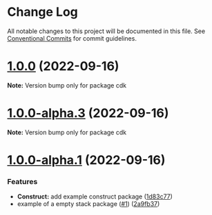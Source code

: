 # Change Log

All notable changes to this project will be documented in this file.
See [Conventional Commits](https://conventionalcommits.org) for commit guidelines.

# [1.0.0](https://github.com/amarquezperez/aws-cdk-monorepo-template/compare/cdk@1.0.0-alpha.3...cdk@1.0.0) (2022-09-16)

**Note:** Version bump only for package cdk





# [1.0.0-alpha.3](https://github.com/amarquezperez/aws-cdk-monorepo-template/compare/cdk@1.0.0-alpha.2...cdk@1.0.0-alpha.3) (2022-09-16)

**Note:** Version bump only for package cdk





# [1.0.0-alpha.1](https://github.com/amarquezperez/aws-cdk-monorepo-template/compare/cdk@1.0.0-alpha.0...cdk@1.0.0-alpha.1) (2022-09-16)


### Features

* **Construct:** add example construct package ([1d83c77](https://github.com/amarquezperez/aws-cdk-monorepo-template/commit/1d83c77b99bc87379b756710341d7b8a27922a7c))
* example of a empty stack package ([#1](https://github.com/amarquezperez/aws-cdk-monorepo-template/issues/1)) ([2a9fb37](https://github.com/amarquezperez/aws-cdk-monorepo-template/commit/2a9fb37ceb09b93fa40dabe1a0b329fb656ee92f))
